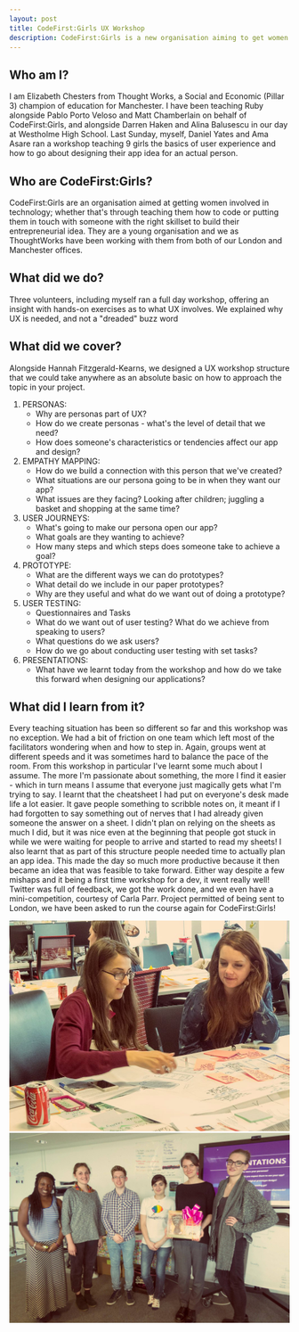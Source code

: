 ```yaml
---
layout: post
title: CodeFirst:Girls UX Workshop
description: CodeFirst:Girls is a new organisation aiming to get women into technology, which is more than just about coding! Here are my thoughts and my journey from running a one-day course with hands-on exercises around User Experience.
---
```



## Who am I?
I am Elizabeth Chesters from Thought Works, a Social and Economic (Pillar 3) champion of education for Manchester. I have been teaching Ruby alongside Pablo Porto Veloso and Matt Chamberlain on behalf of CodeFirst:Girls, and alongside Darren Haken and Alina Balusescu in our day at Westholme High School. Last Sunday, myself, Daniel Yates and Ama Asare ran a workshop teaching 9 girls the basics of user experience and how to go about designing their app idea for an actual person. 
 
## Who are CodeFirst:Girls?
CodeFirst:Girls are an organisation aimed at getting women involved in technology; whether that's through teaching them how to code or putting them in touch with someone with the right skillset to build their entrepreneurial idea. They are a young organisation and we as ThoughtWorks have been working with them from both of our London and Manchester offices.

## What did we do?
Three volunteers, including myself ran a full day workshop, offering an insight with hands-on exercises as to what UX involves. We explained why UX is needed, and not a "dreaded" buzz word

## What did we cover?
Alongside Hannah Fitzgerald-Kearns, we designed a UX workshop structure that we could take anywhere as an absolute basic on how to approach the topic in your project.

1. PERSONAS:
    - Why are personas part of UX?
    - How do we create personas - what's the level of detail that we need?
    - How does someone's characteristics or tendencies affect our app and design?
2. EMPATHY MAPPING:
    - How do we build a connection with this person that we've created?
    - What situations are our persona going to be in when they want our app?
    - What issues are they facing? Looking after children; juggling a basket and shopping at the same time?
3. USER JOURNEYS:
     - What's going to make our persona open our app?
     - What goals are they wanting to achieve?
     - How many steps and which steps does someone take to achieve a goal?
4. PROTOTYPE:
     - What are the different ways we can do prototypes?
     - What detail do we include in our paper prototypes?
     - Why are they useful and what do we want out of doing a prototype?
5. USER TESTING:
     - Questionnaires and Tasks
     - What do we want out of user testing? What do we achieve from speaking to users?
     - What questions do we ask users?
     - How do we go about conducting user testing with set tasks?
6. PRESENTATIONS:
     - What have we learnt today from the workshop and how do we take this forward when designing our applications?
    
## What did I learn from it?
Every teaching situation has been so different so far and this workshop was no exception. We had a bit of friction on one team which left most of the facilitators wondering when and how to step in. Again, groups went at different speeds and it was sometimes hard to balance the pace of the room. From this workshop in particular I've learnt some much about I assume. The more I'm passionate about something, the more I find it easier - which in turn means I assume that everyone just magically gets what I'm trying to say. I learnt that the cheatsheet I had put on everyone's desk made life a lot easier. It gave people something to scribble notes on, it meant if I had forgotten to say something out of nerves that I had already given someone the answer on a sheet. I didn't plan on relying on the sheets as much I did, but it was nice even at the beginning that people got stuck in while we were waiting for people to arrive and started to read my sheets!
I also learnt that as part of this structure people needed time to actually plan an app idea. This made the day so much more productive because it then became an idea that was feasible to take forward. Either way despite a few mishaps and it being a first time workshop for a dev, it went really well! Twitter was full of feedback, we got the work done, and we even have a mini-competition, courtesy of Carla Parr. Project permitted of being sent to London, we have been asked to run the course again for CodeFirst:Girls!

<div class="images">
     <img class="two left same-height rounded pure-img" src="/images/posts/ux_1.jpg">
     <img class="two right same-height rounded pure-img" src="/images/posts/ux_2.jpg">
</div>